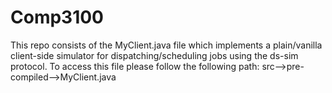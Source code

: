 # Comp3100
This repo consists of the MyClient.java file which implements a plain/vanilla client-side simulator for dispatching/scheduling jobs using the ds-sim protocol.
To access this file please follow the following path: src-->pre-compiled-->MyClient.java
